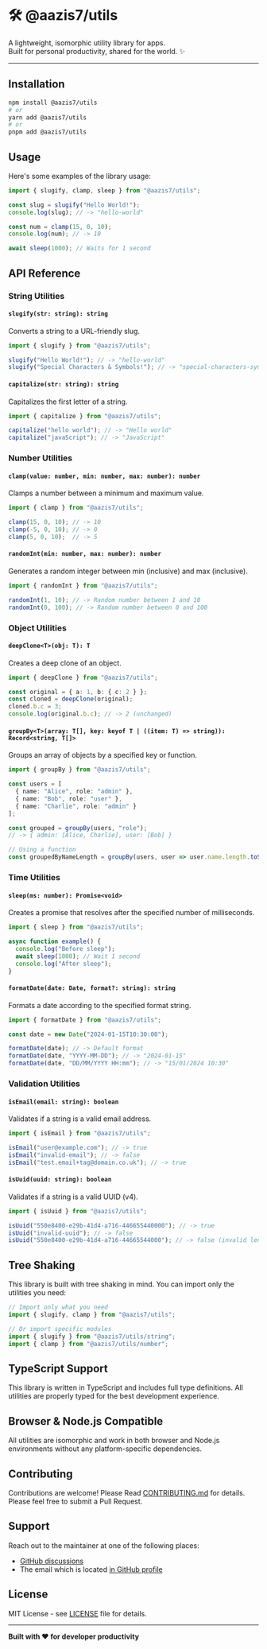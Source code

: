 # 🛠️ @aazis7/utils

A lightweight, isomorphic utility library for apps.  
Built for personal productivity, shared for the world. ✨

---

## Installation

```bash
npm install @aazis7/utils
# or
yarn add @aazis7/utils
# or
pnpm add @aazis7/utils
```

## Usage

Here's some examples of the library usage:

```ts
import { slugify, clamp, sleep } from "@aazis7/utils";

const slug = slugify("Hello World!");
console.log(slug); // -> "hello-world"

const num = clamp(15, 0, 10);
console.log(num); // -> 10

await sleep(1000); // Waits for 1 second
```

## API Reference

### String Utilities

#### `slugify(str: string): string`
Converts a string to a URL-friendly slug.

```ts
import { slugify } from "@aazis7/utils";

slugify("Hello World!"); // -> "hello-world"
slugify("Special Characters & Symbols!"); // -> "special-characters-symbols"
```

#### `capitalize(str: string): string`
Capitalizes the first letter of a string.

```ts
import { capitalize } from "@aazis7/utils";

capitalize("hello world"); // -> "Hello world"
capitalize("javaScript"); // -> "JavaScript"
```

### Number Utilities

#### `clamp(value: number, min: number, max: number): number`
Clamps a number between a minimum and maximum value.

```ts
import { clamp } from "@aazis7/utils";

clamp(15, 0, 10); // -> 10
clamp(-5, 0, 10); // -> 0
clamp(5, 0, 10);  // -> 5
```

#### `randomInt(min: number, max: number): number`
Generates a random integer between min (inclusive) and max (inclusive).

```ts
import { randomInt } from "@aazis7/utils";

randomInt(1, 10); // -> Random number between 1 and 10
randomInt(0, 100); // -> Random number between 0 and 100
```

### Object Utilities

#### `deepClone<T>(obj: T): T`
Creates a deep clone of an object.

```ts
import { deepClone } from "@aazis7/utils";

const original = { a: 1, b: { c: 2 } };
const cloned = deepClone(original);
cloned.b.c = 3;
console.log(original.b.c); // -> 2 (unchanged)
```

#### `groupBy<T>(array: T[], key: keyof T | ((item: T) => string)): Record<string, T[]>`
Groups an array of objects by a specified key or function.

```ts
import { groupBy } from "@aazis7/utils";

const users = [
  { name: "Alice", role: "admin" },
  { name: "Bob", role: "user" },
  { name: "Charlie", role: "admin" }
];

const grouped = groupBy(users, "role");
// -> { admin: [Alice, Charlie], user: [Bob] }

// Using a function
const groupedByNameLength = groupBy(users, user => user.name.length.toString());
```

### Time Utilities

#### `sleep(ms: number): Promise<void>`
Creates a promise that resolves after the specified number of milliseconds.

```ts
import { sleep } from "@aazis7/utils";

async function example() {
  console.log("Before sleep");
  await sleep(1000); // Wait 1 second
  console.log("After sleep");
}
```

#### `formatDate(date: Date, format?: string): string`
Formats a date according to the specified format string.

```ts
import { formatDate } from "@aazis7/utils";

const date = new Date("2024-01-15T10:30:00");

formatDate(date); // -> Default format
formatDate(date, "YYYY-MM-DD"); // -> "2024-01-15"
formatDate(date, "DD/MM/YYYY HH:mm"); // -> "15/01/2024 10:30"
```

### Validation Utilities

#### `isEmail(email: string): boolean`
Validates if a string is a valid email address.

```ts
import { isEmail } from "@aazis7/utils";

isEmail("user@example.com"); // -> true
isEmail("invalid-email"); // -> false
isEmail("test.email+tag@domain.co.uk"); // -> true
```

#### `isUuid(uuid: string): boolean`
Validates if a string is a valid UUID (v4).

```ts
import { isUuid } from "@aazis7/utils";

isUuid("550e8400-e29b-41d4-a716-446655440000"); // -> true
isUuid("invalid-uuid"); // -> false
isUuid("550e8400-e29b-41d4-a716-44665544000"); // -> false (invalid length)
```

## Tree Shaking

This library is built with tree shaking in mind. You can import only the utilities you need:

```ts
// Import only what you need
import { slugify, clamp } from "@aazis7/utils";

// Or import specific modules
import { slugify } from "@aazis7/utils/string";
import { clamp } from "@aazis7/utils/number";
```

## TypeScript Support

This library is written in TypeScript and includes full type definitions. All utilities are properly typed for the best development experience.

## Browser & Node.js Compatible

All utilities are isomorphic and work in both browser and Node.js environments without any platform-specific dependencies.

## Contributing

Contributions are welcome! Please Read [CONTRIBUTING.md](https://github.com/aazis7/utils/blob/main/CONTRIBUTING.md) for details. Please feel free to submit a Pull Request.

## Support

Reach out to the maintainer at one of the following places:

- [GitHub discussions](https://github.com/aazis7/utils/discussions)
- The email which is located [in GitHub profile](https://github.com/aazis7)


## License

MIT License - see [LICENSE](https://github.com/aazis7/utils/blob/main/LICENSE) file for details.

---

**Built with ❤️ for developer productivity**
